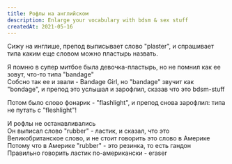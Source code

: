 ```yaml
---
title: Рофлы на английском
description: Enlarge your vocabulary with bdsm & sex stuff
createdAt: 2021-05-16
---
```


Сижу на инглише, препод выписывает слово "plaster", и спрашивает типа каким еще словом можно пластырь назвать.

Я помню в супер митбое была девочка-пластырь, но не помнил как ее зовут, что-то типа "bandage"<br>
Собсно так ее и звали - Bandage Girl, но "bandage" звучит как "bondage", и препод это услышал и зарофлил, сказав что это bdsm-stuff

Потом было слово фонарик - "flashlight", и препод снова зарофлил: типа не путать с "fleshlight"!

И рофлы не останавливались<br>
Он выписал слово "rubber" - ластик, и сказал, что это Великобританское слово, и не стоит говорить это слово в Америке<br>
Потому что в Америке "rubber" - это резинка, то есть гандон<br>
Правильно говорить ластик по-американски - eraser



